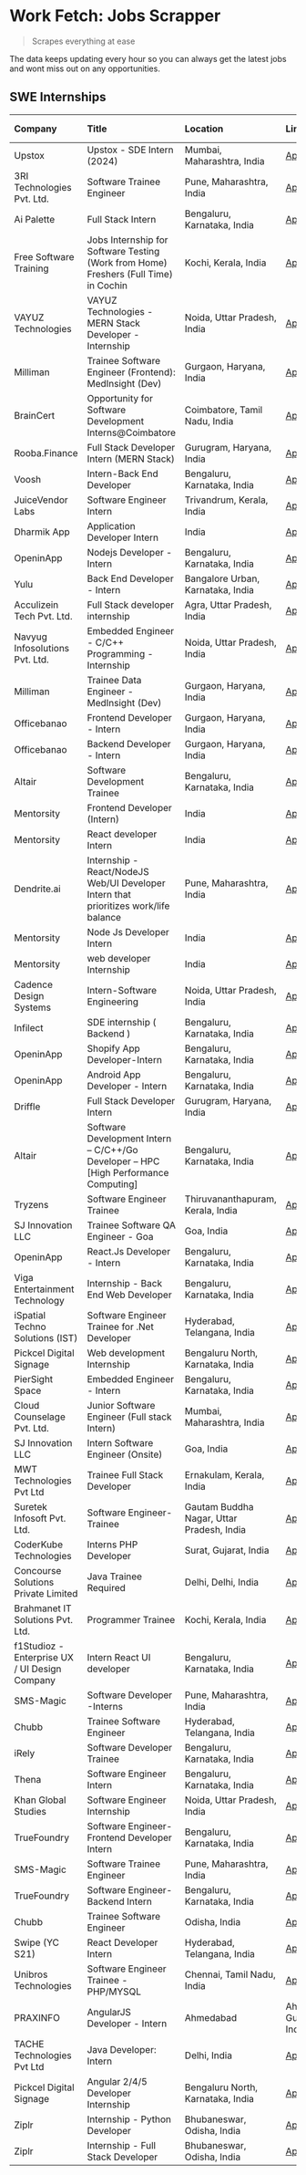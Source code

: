 # Work Fetch: Jobs Scrapper
> Scrapes everything at ease

The data keeps updating every hour so you can always get the latest jobs and wont miss out on any opportunities.

## SWE Internships
<!--START_SECTION:workfetch-->
| Company                                       | Title                                                                                | Location                                  | Link                                                                                                                                                                                                                                                                                                             | Date Posted   |
|:----------------------------------------------|:-------------------------------------------------------------------------------------|:------------------------------------------|:-----------------------------------------------------------------------------------------------------------------------------------------------------------------------------------------------------------------------------------------------------------------------------------------------------------------|:--------------|
| Upstox                                        | Upstox - SDE Intern (2024)                                                           | Mumbai, Maharashtra, India                | [Apply](https://in.linkedin.com/jobs/view/upstox-sde-intern-2024-at-upstox-3826556183?refId=JKikCaIaOWT%2BcxkbCSzZ9g%3D%3D&trackingId=hLFB2JXOBTYppEw0%2FIp%2Fxg%3D%3D&position=4&pageNum=0&trk=public_jobs_jserp-result_search-card)                                                                            | 2024-02-10    |
| 3RI Technologies Pvt. Ltd.                    | Software Trainee Engineer                                                            | Pune, Maharashtra, India                  | [Apply](https://in.linkedin.com/jobs/view/software-trainee-engineer-at-3ri-technologies-pvt-ltd-3826557054?refId=UcvVbG48w0lMr0rD1eM9yg%3D%3D&trackingId=tGv63SPLCtHhNVSlzQxfcg%3D%3D&position=2&pageNum=1&trk=public_jobs_jserp-result_search-card)                                                             | 2024-02-10    |
| Ai Palette                                    | Full Stack Intern                                                                    | Bengaluru, Karnataka, India               | [Apply](https://in.linkedin.com/jobs/view/full-stack-intern-at-ai-palette-3827091353?refId=UE2T7qcLjayd6Q80CCVJHg%3D%3D&trackingId=AuciP4rgICX7OZ%2Bumij8OQ%3D%3D&position=13&pageNum=2&trk=public_jobs_jserp-result_search-card)                                                                                | 2024-02-10    |
| Free Software Training                        | Jobs Internship for Software Testing (Work from Home) Freshers (Full Time) in Cochin | Kochi, Kerala, India                      | [Apply](https://in.linkedin.com/jobs/view/jobs-internship-for-software-testing-work-from-home-freshers-full-time-in-cochin-at-free-software-training-3826557030?refId=UE2T7qcLjayd6Q80CCVJHg%3D%3D&trackingId=W5Dpw6ktds5xpNd2OhaSXA%3D%3D&position=20&pageNum=2&trk=public_jobs_jserp-result_search-card)       | 2024-02-10    |
| VAYUZ Technologies                            | VAYUZ Technologies - MERN Stack Developer - Internship                               | Noida, Uttar Pradesh, India               | [Apply](https://in.linkedin.com/jobs/view/vayuz-technologies-mern-stack-developer-internship-at-vayuz-technologies-3822619356?refId=i5323w%2FiXHvXj27kiFG69A%3D%3D&trackingId=ZrkUu%2Br4U7waUgnIH84spA%3D%3D&position=4&pageNum=3&trk=public_jobs_jserp-result_search-card)                                      | 2024-02-10    |
| Milliman                                      | Trainee Software Engineer (Frontend): MedInsight (Dev)                               | Gurgaon, Haryana, India                   | [Apply](https://in.linkedin.com/jobs/view/trainee-software-engineer-frontend-medinsight-dev-at-milliman-3792874280?refId=JKikCaIaOWT%2BcxkbCSzZ9g%3D%3D&trackingId=c4TG1xih40mqroKptXo3AQ%3D%3D&position=23&pageNum=0&trk=public_jobs_jserp-result_search-card)                                                  | 2024-02-09    |
| BrainCert                                     | Opportunity for Software Development Interns@Coimbatore                              | Coimbatore, Tamil Nadu, India             | [Apply](https://in.linkedin.com/jobs/view/opportunity-for-software-development-interns%40coimbatore-at-braincert-3826095058?refId=UcvVbG48w0lMr0rD1eM9yg%3D%3D&trackingId=0senJSWxSqVTiNFeQMeNVA%3D%3D&position=1&pageNum=1&trk=public_jobs_jserp-result_search-card)                                            | 2024-02-09    |
| Rooba.Finance                                 | Full Stack Developer Intern (MERN Stack)                                             | Gurugram, Haryana, India                  | [Apply](https://in.linkedin.com/jobs/view/full-stack-developer-intern-mern-stack-at-rooba-finance-3821059400?refId=UE2T7qcLjayd6Q80CCVJHg%3D%3D&trackingId=MCL7tt3Nt6t2kDOzPnn%2B1w%3D%3D&position=25&pageNum=2&trk=public_jobs_jserp-result_search-card)                                                        | 2024-02-09    |
| Voosh                                         | Intern-Back End Developer                                                            | Bengaluru, Karnataka, India               | [Apply](https://in.linkedin.com/jobs/view/intern-back-end-developer-at-voosh-3820497353?refId=UE2T7qcLjayd6Q80CCVJHg%3D%3D&trackingId=hrTwBGpv%2FxUfFIXXktrcCw%3D%3D&position=22&pageNum=2&trk=public_jobs_jserp-result_search-card)                                                                             | 2024-02-08    |
| JuiceVendor Labs                              | Software Engineer Intern                                                             | Trivandrum, Kerala, India                 | [Apply](https://in.linkedin.com/jobs/view/software-engineer-intern-at-juicevendor-labs-3823487440?refId=UcvVbG48w0lMr0rD1eM9yg%3D%3D&trackingId=mWPXUJb1zYbnQ99xPgGpcw%3D%3D&position=23&pageNum=1&trk=public_jobs_jserp-result_search-card)                                                                     | 2024-02-07    |
| Dharmik App                                   | Application Developer Intern                                                         | India                                     | [Apply](https://in.linkedin.com/jobs/view/application-developer-intern-at-dharmik-app-3819922862?refId=i5323w%2FiXHvXj27kiFG69A%3D%3D&trackingId=ySAveXXcxWWV%2FCJw4nhbng%3D%3D&position=14&pageNum=3&trk=public_jobs_jserp-result_search-card)                                                                  | 2024-02-07    |
| OpeninApp                                     | Nodejs Developer - Intern                                                            | Bengaluru, Karnataka, India               | [Apply](https://in.linkedin.com/jobs/view/nodejs-developer-intern-at-openinapp-3822599762?refId=UcvVbG48w0lMr0rD1eM9yg%3D%3D&trackingId=CVP3yiLCvzLxGoeSN2YGPQ%3D%3D&position=8&pageNum=1&trk=public_jobs_jserp-result_search-card)                                                                              | 2024-02-05    |
| Yulu                                          | Back End Developer - Intern                                                          | Bangalore Urban, Karnataka, India         | [Apply](https://in.linkedin.com/jobs/view/back-end-developer-intern-at-yulu-3821682220?refId=UcvVbG48w0lMr0rD1eM9yg%3D%3D&trackingId=cyp6H6mMfyb9KeiD9ObkjA%3D%3D&position=15&pageNum=1&trk=public_jobs_jserp-result_search-card)                                                                                | 2024-02-04    |
| Acculizein Tech Pvt. Ltd.                     | Full Stack developer  internship                                                     | Agra, Uttar Pradesh, India                | [Apply](https://in.linkedin.com/jobs/view/full-stack-developer-internship-at-acculizein-tech-pvt-ltd-3817241175?refId=UE2T7qcLjayd6Q80CCVJHg%3D%3D&trackingId=pWE3L6ocB5HHbE5GTVGyTw%3D%3D&position=16&pageNum=2&trk=public_jobs_jserp-result_search-card)                                                       | 2024-02-04    |
| Navyug Infosolutions Pvt. Ltd.                | Embedded Engineer - C/C++ Programming - Internship                                   | Noida, Uttar Pradesh, India               | [Apply](https://in.linkedin.com/jobs/view/embedded-engineer-c-c%2B%2B-programming-internship-at-navyug-infosolutions-pvt-ltd-3816897123?refId=UE2T7qcLjayd6Q80CCVJHg%3D%3D&trackingId=XIq%2FQd769LLstDu45cxkSw%3D%3D&position=6&pageNum=2&trk=public_jobs_jserp-result_search-card)                              | 2024-02-03    |
| Milliman                                      | Trainee Data Engineer - MedInsight (Dev)                                             | Gurgaon, Haryana, India                   | [Apply](https://in.linkedin.com/jobs/view/trainee-data-engineer-medinsight-dev-at-milliman-3789275187?refId=UE2T7qcLjayd6Q80CCVJHg%3D%3D&trackingId=Qyt8TPjYEz0MFDYuqxESxQ%3D%3D&position=9&pageNum=2&trk=public_jobs_jserp-result_search-card)                                                                  | 2024-02-01    |
| Officebanao                                   | Frontend Developer - Intern                                                          | Gurgaon, Haryana, India                   | [Apply](https://in.linkedin.com/jobs/view/frontend-developer-intern-at-officebanao-3822614063?refId=JKikCaIaOWT%2BcxkbCSzZ9g%3D%3D&trackingId=vbXCtDIstQvm5eixhkpx3g%3D%3D&position=6&pageNum=0&trk=public_jobs_jserp-result_search-card)                                                                        | 2024-01-31    |
| Officebanao                                   | Backend Developer - Intern                                                           | Gurgaon, Haryana, India                   | [Apply](https://in.linkedin.com/jobs/view/backend-developer-intern-at-officebanao-3814263731?refId=JKikCaIaOWT%2BcxkbCSzZ9g%3D%3D&trackingId=gGngbcjTT5JvVSxNGB50PQ%3D%3D&position=8&pageNum=0&trk=public_jobs_jserp-result_search-card)                                                                         | 2024-01-31    |
| Altair                                        | Software Development Trainee                                                         | Bengaluru, Karnataka, India               | [Apply](https://in.linkedin.com/jobs/view/software-development-trainee-at-altair-3817606202?refId=UcvVbG48w0lMr0rD1eM9yg%3D%3D&trackingId=pus9NewpBg6FE8tVad5NzA%3D%3D&position=4&pageNum=1&trk=public_jobs_jserp-result_search-card)                                                                            | 2024-01-31    |
| Mentorsity                                    | Frontend Developer (Intern)                                                          | India                                     | [Apply](https://in.linkedin.com/jobs/view/frontend-developer-intern-at-mentorsity-3820303627?refId=UcvVbG48w0lMr0rD1eM9yg%3D%3D&trackingId=CmQ76W9F3HB75LFDpL12dA%3D%3D&position=9&pageNum=1&trk=public_jobs_jserp-result_search-card)                                                                           | 2024-01-31    |
| Mentorsity                                    | React developer Intern                                                               | India                                     | [Apply](https://in.linkedin.com/jobs/view/react-developer-intern-at-mentorsity-3820308129?refId=UcvVbG48w0lMr0rD1eM9yg%3D%3D&trackingId=bNmDFPCV%2Bxa8f07zxibpWQ%3D%3D&position=13&pageNum=1&trk=public_jobs_jserp-result_search-card)                                                                           | 2024-01-31    |
| Dendrite.ai                                   | Internship - React/NodeJS Web/UI Developer Intern that prioritizes work/life balance | Pune, Maharashtra, India                  | [Apply](https://in.linkedin.com/jobs/view/internship-react-nodejs-web-ui-developer-intern-that-prioritizes-work-life-balance-at-dendrite-ai-3818948068?refId=UcvVbG48w0lMr0rD1eM9yg%3D%3D&trackingId=K%2FkG%2FSBSx%2BVJZ41Didg87Q%3D%3D&position=14&pageNum=1&trk=public_jobs_jserp-result_search-card)          | 2024-01-31    |
| Mentorsity                                    | Node Js Developer Intern                                                             | India                                     | [Apply](https://in.linkedin.com/jobs/view/node-js-developer-intern-at-mentorsity-3820307183?refId=UE2T7qcLjayd6Q80CCVJHg%3D%3D&trackingId=itHBJQA7LAAKkw6HruCmWg%3D%3D&position=5&pageNum=2&trk=public_jobs_jserp-result_search-card)                                                                            | 2024-01-31    |
| Mentorsity                                    | web developer Internship                                                             | India                                     | [Apply](https://in.linkedin.com/jobs/view/web-developer-internship-at-mentorsity-3820307182?refId=i5323w%2FiXHvXj27kiFG69A%3D%3D&trackingId=HjX5M8JuOkCozPXUD3sNVQ%3D%3D&position=17&pageNum=3&trk=public_jobs_jserp-result_search-card)                                                                         | 2024-01-31    |
| Cadence Design Systems                        | Intern-Software Engineering                                                          | Noida, Uttar Pradesh, India               | [Apply](https://in.linkedin.com/jobs/view/intern-software-engineering-at-cadence-design-systems-3794689056?refId=UE2T7qcLjayd6Q80CCVJHg%3D%3D&trackingId=H1V95qLWdIYPIxIemquw3A%3D%3D&position=23&pageNum=2&trk=public_jobs_jserp-result_search-card)                                                            | 2024-01-27    |
| Infilect                                      | SDE internship ( Backend )                                                           | Bengaluru, Karnataka, India               | [Apply](https://in.linkedin.com/jobs/view/sde-internship-backend-at-infilect-3815120558?refId=JKikCaIaOWT%2BcxkbCSzZ9g%3D%3D&trackingId=JkQvwvscuZRzDutN%2ByxWYg%3D%3D&position=22&pageNum=0&trk=public_jobs_jserp-result_search-card)                                                                           | 2024-01-25    |
| OpeninApp                                     | Shopify App Developer-Intern                                                         | Bengaluru, Karnataka, India               | [Apply](https://in.linkedin.com/jobs/view/shopify-app-developer-intern-at-openinapp-3814301518?refId=i5323w%2FiXHvXj27kiFG69A%3D%3D&trackingId=1XmhtEKUPXI6dXD7VBRimA%3D%3D&position=24&pageNum=3&trk=public_jobs_jserp-result_search-card)                                                                      | 2024-01-25    |
| OpeninApp                                     | Android App Developer - Intern                                                       | Bengaluru, Karnataka, India               | [Apply](https://in.linkedin.com/jobs/view/android-app-developer-intern-at-openinapp-3813404472?refId=i5323w%2FiXHvXj27kiFG69A%3D%3D&trackingId=3JoDBS5RvxwgKRZkFjoRWw%3D%3D&position=3&pageNum=3&trk=public_jobs_jserp-result_search-card)                                                                       | 2024-01-24    |
| Driffle                                       | Full Stack Developer Intern                                                          | Gurugram, Haryana, India                  | [Apply](https://in.linkedin.com/jobs/view/full-stack-developer-intern-at-driffle-3808002837?refId=UcvVbG48w0lMr0rD1eM9yg%3D%3D&trackingId=YYkSGhgfsTKQspzGED%2Bbaw%3D%3D&position=22&pageNum=1&trk=public_jobs_jserp-result_search-card)                                                                         | 2024-01-22    |
| Altair                                        | Software Development Intern – C/C++/Go Developer – HPC [High Performance Computing]  | Bengaluru, Karnataka, India               | [Apply](https://in.linkedin.com/jobs/view/software-development-intern-%E2%80%93-c-c%2B%2B-go-developer-%E2%80%93-hpc-high-performance-computing-at-altair-3809167074?refId=i5323w%2FiXHvXj27kiFG69A%3D%3D&trackingId=pth2M8IZdOyv2Vxkj8V11A%3D%3D&position=9&pageNum=3&trk=public_jobs_jserp-result_search-card) | 2024-01-19    |
| Tryzens                                       | Software Engineer Trainee                                                            | Thiruvananthapuram, Kerala, India         | [Apply](https://in.linkedin.com/jobs/view/software-engineer-trainee-at-tryzens-3809363491?refId=JKikCaIaOWT%2BcxkbCSzZ9g%3D%3D&trackingId=v5A1zk6yKkCdwiTDAm49Wg%3D%3D&position=19&pageNum=0&trk=public_jobs_jserp-result_search-card)                                                                           | 2024-01-18    |
| SJ Innovation LLC                             | Trainee Software QA Engineer - Goa                                                   | Goa, India                                | [Apply](https://in.linkedin.com/jobs/view/trainee-software-qa-engineer-goa-at-sj-innovation-llc-3804578231?refId=i5323w%2FiXHvXj27kiFG69A%3D%3D&trackingId=UvgkdgFWTYkAObb7ppmUlA%3D%3D&position=16&pageNum=3&trk=public_jobs_jserp-result_search-card)                                                          | 2024-01-18    |
| OpeninApp                                     | React.Js Developer - Intern                                                          | Bengaluru, Karnataka, India               | [Apply](https://in.linkedin.com/jobs/view/react-js-developer-intern-at-openinapp-3808475343?refId=JKikCaIaOWT%2BcxkbCSzZ9g%3D%3D&trackingId=IEO9Mq%2B%2FABBaGKlGYxVrUQ%3D%3D&position=21&pageNum=0&trk=public_jobs_jserp-result_search-card)                                                                     | 2024-01-17    |
| Viga Entertainment Technology                 | Internship - Back End Web Developer                                                  | Bengaluru, Karnataka, India               | [Apply](https://in.linkedin.com/jobs/view/internship-back-end-web-developer-at-viga-entertainment-technology-3817712040?refId=i5323w%2FiXHvXj27kiFG69A%3D%3D&trackingId=IfypuyGOGuXM8GEXEq8JkA%3D%3D&position=12&pageNum=3&trk=public_jobs_jserp-result_search-card)                                             | 2024-01-17    |
| iSpatial Techno Solutions (IST)               | Software Engineer Trainee for .Net Developer                                         | Hyderabad, Telangana, India               | [Apply](https://in.linkedin.com/jobs/view/software-engineer-trainee-for-net-developer-at-ispatial-techno-solutions-ist-3826984352?refId=UE2T7qcLjayd6Q80CCVJHg%3D%3D&trackingId=Ft3hr2GwZhKE2NYDRB%2BCJQ%3D%3D&position=24&pageNum=2&trk=public_jobs_jserp-result_search-card)                                   | 2024-01-16    |
| Pickcel Digital Signage                       | Web development Internship                                                           | Bengaluru North, Karnataka, India         | [Apply](https://in.linkedin.com/jobs/view/web-development-internship-at-pickcel-digital-signage-3826062393?refId=i5323w%2FiXHvXj27kiFG69A%3D%3D&trackingId=5GeU%2Bl9JxsT3BCqKk1m1mA%3D%3D&position=2&pageNum=3&trk=public_jobs_jserp-result_search-card)                                                         | 2024-01-15    |
| PierSight Space                               | Embedded Engineer - Intern                                                           | Bengaluru, Karnataka, India               | [Apply](https://in.linkedin.com/jobs/view/embedded-engineer-intern-at-piersight-space-3806791043?refId=i5323w%2FiXHvXj27kiFG69A%3D%3D&trackingId=WiybE9UyM6nd8zpLluN%2FPg%3D%3D&position=23&pageNum=3&trk=public_jobs_jserp-result_search-card)                                                                  | 2024-01-15    |
| Cloud Counselage Pvt. Ltd.                    | Junior Software Engineer (Full stack Intern)                                         | Mumbai, Maharashtra, India                | [Apply](https://in.linkedin.com/jobs/view/junior-software-engineer-full-stack-intern-at-cloud-counselage-pvt-ltd-3803132814?refId=UcvVbG48w0lMr0rD1eM9yg%3D%3D&trackingId=To68BoEXXnBCYQcpZYmgeQ%3D%3D&position=3&pageNum=1&trk=public_jobs_jserp-result_search-card)                                            | 2024-01-11    |
| SJ Innovation LLC                             | Intern Software Engineer (Onsite)                                                    | Goa, India                                | [Apply](https://in.linkedin.com/jobs/view/intern-software-engineer-onsite-at-sj-innovation-llc-3799959011?refId=UcvVbG48w0lMr0rD1eM9yg%3D%3D&trackingId=7%2FZbs4rDVJzaNFuQx1nDiQ%3D%3D&position=17&pageNum=1&trk=public_jobs_jserp-result_search-card)                                                           | 2024-01-11    |
| MWT Technologies Pvt Ltd                      | Trainee Full Stack Developer                                                         | Ernakulam, Kerala, India                  | [Apply](https://in.linkedin.com/jobs/view/trainee-full-stack-developer-at-mwt-technologies-pvt-ltd-3800921715?refId=JKikCaIaOWT%2BcxkbCSzZ9g%3D%3D&trackingId=5euA1RjH%2FDRuarCNOUuQoQ%3D%3D&position=5&pageNum=0&trk=public_jobs_jserp-result_search-card)                                                      | 2024-01-09    |
| Suretek Infosoft Pvt. Ltd.                    | Software Engineer-Trainee                                                            | Gautam Buddha Nagar, Uttar Pradesh, India | [Apply](https://in.linkedin.com/jobs/view/software-engineer-trainee-at-suretek-infosoft-pvt-ltd-3800934643?refId=JKikCaIaOWT%2BcxkbCSzZ9g%3D%3D&trackingId=RqufdcsPahTkXw195Pt%2FOw%3D%3D&position=10&pageNum=0&trk=public_jobs_jserp-result_search-card)                                                        | 2024-01-09    |
| CoderKube Technologies                        | Interns PHP Developer                                                                | Surat, Gujarat, India                     | [Apply](https://in.linkedin.com/jobs/view/interns-php-developer-at-coderkube-technologies-3800923432?refId=UcvVbG48w0lMr0rD1eM9yg%3D%3D&trackingId=6%2BUaP1bQU%2F55NmhmXiRcWA%3D%3D&position=24&pageNum=1&trk=public_jobs_jserp-result_search-card)                                                              | 2024-01-09    |
| Concourse Solutions Private Limited           | Java Trainee Required                                                                | Delhi, Delhi, India                       | [Apply](https://in.linkedin.com/jobs/view/java-trainee-required-at-concourse-solutions-private-limited-3800941190?refId=UE2T7qcLjayd6Q80CCVJHg%3D%3D&trackingId=OpC71HQsD3fIlaKx6TyUsg%3D%3D&position=18&pageNum=2&trk=public_jobs_jserp-result_search-card)                                                     | 2024-01-09    |
| Brahmanet IT Solutions Pvt. Ltd.              | Programmer Trainee                                                                   | Kochi, Kerala, India                      | [Apply](https://in.linkedin.com/jobs/view/programmer-trainee-at-brahmanet-it-solutions-pvt-ltd-3800931078?refId=i5323w%2FiXHvXj27kiFG69A%3D%3D&trackingId=Ol0IKnunqkaNvgmCihb26A%3D%3D&position=15&pageNum=3&trk=public_jobs_jserp-result_search-card)                                                           | 2024-01-09    |
| f1Studioz - Enterprise UX / UI Design Company | Intern React UI developer                                                            | Bengaluru, Karnataka, India               | [Apply](https://in.linkedin.com/jobs/view/intern-react-ui-developer-at-f1studioz-enterprise-ux-ui-design-company-3796354738?refId=JKikCaIaOWT%2BcxkbCSzZ9g%3D%3D&trackingId=Epk%2F%2FxOLNQSIBeXVOg7BZg%3D%3D&position=9&pageNum=0&trk=public_jobs_jserp-result_search-card)                                      | 2024-01-08    |
| SMS-Magic                                     | Software Developer -Interns                                                          | Pune, Maharashtra, India                  | [Apply](https://in.linkedin.com/jobs/view/software-developer-interns-at-sms-magic-3799485343?refId=UcvVbG48w0lMr0rD1eM9yg%3D%3D&trackingId=rCWUdYh0Nn9DVAXGgdmoJg%3D%3D&position=6&pageNum=1&trk=public_jobs_jserp-result_search-card)                                                                           | 2024-01-05    |
| Chubb                                         | Trainee Software Engineer                                                            | Hyderabad, Telangana, India               | [Apply](https://in.linkedin.com/jobs/view/trainee-software-engineer-at-chubb-3811550279?refId=UE2T7qcLjayd6Q80CCVJHg%3D%3D&trackingId=b9iDYbRwUscOH6vWZ9RJrw%3D%3D&position=12&pageNum=2&trk=public_jobs_jserp-result_search-card)                                                                               | 2023-12-28    |
| iRely                                         | Software Developer Trainee                                                           | Bengaluru, Karnataka, India               | [Apply](https://in.linkedin.com/jobs/view/software-developer-trainee-at-irely-3801577534?refId=JKikCaIaOWT%2BcxkbCSzZ9g%3D%3D&trackingId=5tiXtII%2BJoer1TNivq5gSw%3D%3D&position=12&pageNum=0&trk=public_jobs_jserp-result_search-card)                                                                          | 2023-12-22    |
| Thena                                         | Software Engineer Intern                                                             | Bengaluru, Karnataka, India               | [Apply](https://in.linkedin.com/jobs/view/software-engineer-intern-at-thena-3778731751?refId=JKikCaIaOWT%2BcxkbCSzZ9g%3D%3D&trackingId=n%2FZX1Kng5PvYhri%2BaIAr4g%3D%3D&position=16&pageNum=0&trk=public_jobs_jserp-result_search-card)                                                                          | 2023-12-05    |
| Khan Global Studies                           | Software Engineer Internship                                                         | Noida, Uttar Pradesh, India               | [Apply](https://in.linkedin.com/jobs/view/software-engineer-internship-at-khan-global-studies-3766942197?refId=UcvVbG48w0lMr0rD1eM9yg%3D%3D&trackingId=%2B6bv61hwyUmHRUfNZGbJPA%3D%3D&position=20&pageNum=1&trk=public_jobs_jserp-result_search-card)                                                            | 2023-11-27    |
| TrueFoundry                                   | Software Engineer- Frontend Developer Intern                                         | Bengaluru, Karnataka, India               | [Apply](https://in.linkedin.com/jobs/view/software-engineer-frontend-developer-intern-at-truefoundry-3790095058?refId=JKikCaIaOWT%2BcxkbCSzZ9g%3D%3D&trackingId=eTG0rACIGVVqCtzfrSUoMA%3D%3D&position=15&pageNum=0&trk=public_jobs_jserp-result_search-card)                                                     | 2023-11-24    |
| SMS-Magic                                     | Software Trainee Engineer                                                            | Pune, Maharashtra, India                  | [Apply](https://in.linkedin.com/jobs/view/software-trainee-engineer-at-sms-magic-3761409781?refId=UcvVbG48w0lMr0rD1eM9yg%3D%3D&trackingId=KoaqNT%2BEOJgVOjQN%2F0ywBQ%3D%3D&position=10&pageNum=1&trk=public_jobs_jserp-result_search-card)                                                                       | 2023-11-16    |
| TrueFoundry                                   | Software Engineer-Backend Intern                                                     | Bengaluru, Karnataka, India               | [Apply](https://in.linkedin.com/jobs/view/software-engineer-backend-intern-at-truefoundry-3779508170?refId=UcvVbG48w0lMr0rD1eM9yg%3D%3D&trackingId=YvO29Lba8H7TCKI5gJUJSw%3D%3D&position=5&pageNum=1&trk=public_jobs_jserp-result_search-card)                                                                   | 2023-11-10    |
| Chubb                                         | Trainee Software Engineer                                                            | Odisha, India                             | [Apply](https://in.linkedin.com/jobs/view/trainee-software-engineer-at-chubb-3756335100?refId=i5323w%2FiXHvXj27kiFG69A%3D%3D&trackingId=p5Wnse9kPStJCK1Ld%2BS8Lg%3D%3D&position=10&pageNum=3&trk=public_jobs_jserp-result_search-card)                                                                           | 2023-11-02    |
| Swipe (YC S21)                                | React Developer Intern                                                               | Hyderabad, Telangana, India               | [Apply](https://in.linkedin.com/jobs/view/react-developer-intern-at-swipe-yc-s21-3737600089?refId=JKikCaIaOWT%2BcxkbCSzZ9g%3D%3D&trackingId=Gj2UkJ1TPwMXQiNv41a1VA%3D%3D&position=18&pageNum=0&trk=public_jobs_jserp-result_search-card)                                                                         | 2023-10-13    |
| Unibros Technologies                          | Software Engineer Trainee - PHP/MYSQL                                                | Chennai, Tamil Nadu, India                | [Apply](https://in.linkedin.com/jobs/view/software-engineer-trainee-php-mysql-at-unibros-technologies-3656599241?refId=JKikCaIaOWT%2BcxkbCSzZ9g%3D%3D&trackingId=8X4W%2FI%2Fi8LJRfoJvs93LXg%3D%3D&position=13&pageNum=0&trk=public_jobs_jserp-result_search-card)                                                | 2023-06-12    |
| PRAXINFO                                      | AngularJS Developer - Intern | Ahmedabad                                             | Ahmedabad, Gujarat, India                 | [Apply](https://in.linkedin.com/jobs/view/angularjs-developer-intern-ahmedabad-at-praxinfo-3656594961?refId=i5323w%2FiXHvXj27kiFG69A%3D%3D&trackingId=kxU%2BLR6pV%2Bv0vmQh1r8dNg%3D%3D&position=6&pageNum=3&trk=public_jobs_jserp-result_search-card)                                                            | 2023-06-12    |
| TACHE Technologies Pvt Ltd                    | Java Developer: Intern                                                               | Delhi, India                              | [Apply](https://in.linkedin.com/jobs/view/java-developer-intern-at-tache-technologies-pvt-ltd-3627622735?refId=UE2T7qcLjayd6Q80CCVJHg%3D%3D&trackingId=lXW169cKHFixFNhcGAGamA%3D%3D&position=2&pageNum=2&trk=public_jobs_jserp-result_search-card)                                                               | 2023-06-06    |
| Pickcel Digital Signage                       | Angular 2/4/5 Developer Internship                                                   | Bengaluru North, Karnataka, India         | [Apply](https://in.linkedin.com/jobs/view/angular-2-4-5-developer-internship-at-pickcel-digital-signage-3627620591?refId=i5323w%2FiXHvXj27kiFG69A%3D%3D&trackingId=hg6R3q%2Fj1%2BKHIjIjTUvWcQ%3D%3D&position=22&pageNum=3&trk=public_jobs_jserp-result_search-card)                                              | 2023-06-06    |
| Ziplr                                         | Internship - Python Developer                                                        | Bhubaneswar, Odisha, India                | [Apply](https://in.linkedin.com/jobs/view/internship-python-developer-at-ziplr-3645677592?refId=UcvVbG48w0lMr0rD1eM9yg%3D%3D&trackingId=nrBWoWWfW1keEcqe8nkRKA%3D%3D&position=21&pageNum=1&trk=public_jobs_jserp-result_search-card)                                                                             | 2023-06-02    |
| Ziplr                                         | Internship - Full Stack Developer                                                    | Bhubaneswar, Odisha, India                | [Apply](https://in.linkedin.com/jobs/view/internship-full-stack-developer-at-ziplr-3645675705?refId=UE2T7qcLjayd6Q80CCVJHg%3D%3D&trackingId=M0th3TLJCcG1AnvXgl%2FyEg%3D%3D&position=19&pageNum=2&trk=public_jobs_jserp-result_search-card)                                                                       | 2023-06-02    |
<!--END_SECTION:workfetch-->
